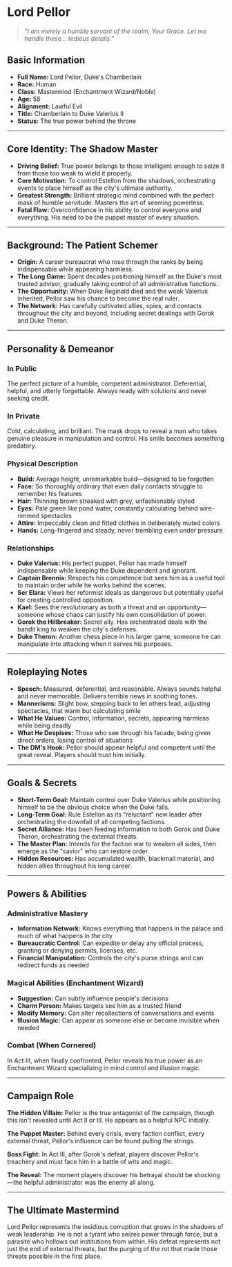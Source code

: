 # Lord Pellor

> *"I am merely a humble servant of the realm, Your Grace. Let me handle these... tedious details."*

## Basic Information

- **Full Name:** Lord Pellor, Duke's Chamberlain
- **Race:** Human
- **Class:** Mastermind (Enchantment Wizard/Noble)
- **Age:** 58
- **Alignment:** Lawful Evil
- **Title:** Chamberlain to Duke Valerius II
- **Status:** The true power behind the throne

---

## Core Identity: The Shadow Master

- **Driving Belief:** True power belongs to those intelligent enough to seize it from those too weak to wield it properly.
- **Core Motivation:** To control Estellon from the shadows, orchestrating events to place himself as the city's ultimate authority.
- **Greatest Strength:** Brilliant strategic mind combined with the perfect mask of humble servitude. Masters the art of seeming powerless.
- **Fatal Flaw:** Overconfidence in his ability to control everyone and everything. His need to be the puppet master of every situation.

---

## Background: The Patient Schemer

- **Origin:** A career bureaucrat who rose through the ranks by being indispensable while appearing harmless.
- **The Long Game:** Spent decades positioning himself as the Duke's most trusted advisor, gradually taking control of all administrative functions.
- **The Opportunity:** When Duke Reginald died and the weak Valerius inherited, Pellor saw his chance to become the real ruler.
- **The Network:** Has carefully cultivated allies, spies, and contacts throughout the city and beyond, including secret dealings with Gorok and Duke Theron.

---

## Personality & Demeanor

### In Public
The perfect picture of a humble, competent administrator. Deferential, helpful, and utterly forgettable. Always ready with solutions and never seeking credit.

### In Private
Cold, calculating, and brilliant. The mask drops to reveal a man who takes genuine pleasure in manipulation and control. His smile becomes something predatory.

### Physical Description
- **Build:** Average height, unremarkable build—designed to be forgotten
- **Face:** So thoroughly ordinary that even daily contacts struggle to remember his features
- **Hair:** Thinning brown streaked with grey, unfashionably styled
- **Eyes:** Pale green like pond water, constantly calculating behind wire-rimmed spectacles
- **Attire:** Impeccably clean and fitted clothes in deliberately muted colors
- **Hands:** Long-fingered and steady, never trembling even under pressure

### Relationships

- **Duke Valerius:** His perfect puppet. Pellor has made himself indispensable while keeping the Duke dependent and ignorant.
- **Captain Brennis:** Respects his competence but sees him as a useful tool to maintain order while he works behind the scenes.
- **Ser Elara:** Views her reformist ideals as dangerous but potentially useful for creating controlled opposition.
- **Kael:** Sees the revolutionary as both a threat and an opportunity—someone whose chaos can justify his own consolidation of power.
- **Gorok the Hillbreaker:** Secret ally. Has orchestrated deals with the bandit king to weaken the city's defenses.
- **Duke Theron:** Another chess piece in his larger game, someone he can manipulate into attacking when it serves his purposes.

---

## Roleplaying Notes

- **Speech:** Measured, deferential, and reasonable. Always sounds helpful and never memorable. Delivers terrible news in soothing tones.
- **Mannerisms:** Slight bow, stepping back to let others lead, adjusting spectacles, that warm but calculating smile
- **What He Values:** Control, information, secrets, appearing harmless while being deadly
- **What He Despises:** Those who see through his facade, being given direct orders, losing control of situations
- **The DM's Hook:** Pellor should appear helpful and competent until the great reveal. Players should trust him initially.

---

## Goals & Secrets

- **Short-Term Goal:** Maintain control over Duke Valerius while positioning himself to be the obvious choice when the Duke falls.
- **Long-Term Goal:** Rule Estellon as its "reluctant" new leader after orchestrating the downfall of all competing factions.
- **Secret Alliance:** Has been feeding information to both Gorok and Duke Theron, orchestrating the external threats.
- **The Master Plan:** Intends for the faction war to weaken all sides, then emerge as the "savior" who can restore order.
- **Hidden Resources:** Has accumulated wealth, blackmail material, and hidden allies throughout his long career.

---

## Powers & Abilities

### Administrative Mastery
- **Information Network:** Knows everything that happens in the palace and much of what happens in the city
- **Bureaucratic Control:** Can expedite or delay any official process, granting or denying permits, licenses, etc.
- **Financial Manipulation:** Controls the city's purse strings and can redirect funds as needed

### Magical Abilities (Enchantment Wizard)
- **Suggestion:** Can subtly influence people's decisions
- **Charm Person:** Makes targets see him as a trusted friend
- **Modify Memory:** Can alter recollections of conversations and events
- **Illusion Magic:** Can appear as someone else or become invisible when needed

### Combat (When Cornered)
In Act III, when finally confronted, Pellor reveals his true power as an Enchantment Wizard specializing in mind control and illusion magic.

---

## Campaign Role

**The Hidden Villain:** Pellor is the true antagonist of the campaign, though this isn't revealed until Act II or III. He appears as a helpful NPC initially.

**The Puppet Master:** Behind every crisis, every faction conflict, every external threat, Pellor's influence can be found pulling the strings.

**Boss Fight:** In Act III, after Gorok's defeat, players discover Pellor's treachery and must face him in a battle of wits and magic.

**The Reveal:** The moment players discover his betrayal should be shocking—the helpful administrator was the enemy all along.

---

## The Ultimate Mastermind

Lord Pellor represents the insidious corruption that grows in the shadows of weak leadership. He is not a tyrant who seizes power through force, but a parasite who hollows out institutions from within. His defeat represents not just the end of external threats, but the purging of the rot that made those threats possible in the first place.